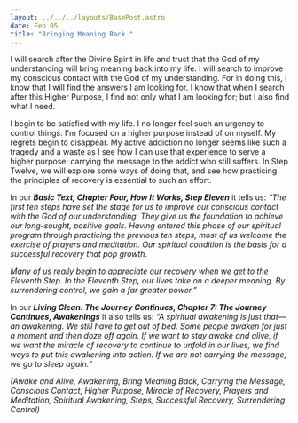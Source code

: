 ```yaml
---
layout: ../../../layouts/BasePost.astro
date: Feb 05
title: "Bringing Meaning Back "
---
```

I will search after the Divine Spirit in life and trust that the God of my understanding will bring meaning back into my life. I will search to improve my conscious contact with the God of my understanding. For in doing this, I know that I will find the answers I am looking for. I know that when I search after this Higher Purpose, I find not only what I am looking for; but I also find what I need.

I begin to be satisfied with my life. I no longer feel such an urgency to control things. I'm focused on a higher purpose instead of on myself. My regrets begin to disappear. My active addiction no longer seems like such a tragedy and a waste as I see how I can use that experience to serve a higher purpose: carrying the message to the addict who still suffers. In Step Twelve, we will explore some ways of doing that, and see how practicing the principles of recovery is essential to such an effort.

In our ***Basic Text, Chapter Four, How It Works, Step Eleven*** it tells us: *“The first ten steps have set the stage for us to improve our conscious contact with the God of our understanding. They give us the foundation to achieve our long-sought, positive goals. Having entered this phase of our spiritual program through practicing the previous ten steps, most of us welcome the exercise of prayers and meditation. Our spiritual condition is the basis for a successful recovery that pop growth.*

*Many of us really begin to appreciate our recovery when we get to the Eleventh Step. In the Eleventh Step, our lives take on a deeper meaning. By surrendering control, we gain a far greater power.”*

In our ***Living Clean: The Journey Continues, Chapter 7: The Journey Continues, Awakenings*** it also tells us: *“A spiritual awakening is just that—an awakening. We still have to get out of bed. Some people awaken for just a moment and then doze off again. If we want to stay awake and alive, if we want the miracle of recovery to continue to unfold in our lives, we find ways to put this awakening into action. If we are not carrying the message, we go to sleep again.”*

*(Awake and Alive, Awakening, Bring Meaning Back, Carrying the Message, Conscious Contact, Higher Purpose,* *Miracle of Recovery, Prayers and Meditation, Spiritual Awakening, Steps, Successful Recovery, Surrendering Control)*